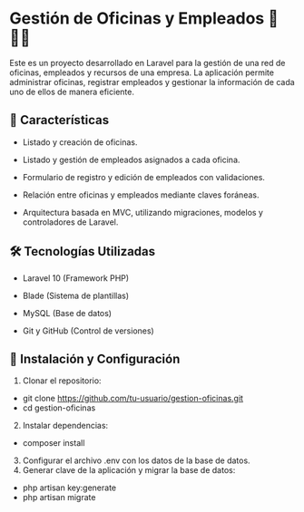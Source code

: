 # Gestión de Oficinas y Empleados 🏢👨‍💼
Este es un proyecto desarrollado en Laravel para la gestión de una red de oficinas, empleados y recursos de una empresa. La aplicación permite administrar oficinas, registrar empleados y gestionar la información de cada uno de ellos de manera eficiente.

## 🚀 Características
- Listado y creación de oficinas.

- Listado y gestión de empleados asignados a cada oficina.

- Formulario de registro y edición de empleados con validaciones.

- Relación entre oficinas y empleados mediante claves foráneas.

- Arquitectura basada en MVC, utilizando migraciones, modelos y controladores de Laravel.

## 🛠 Tecnologías Utilizadas
- Laravel 10 (Framework PHP)

- Blade (Sistema de plantillas)

- MySQL (Base de datos)

- Git y GitHub (Control de versiones)

## 📌 Instalación y Configuración

1. Clonar el repositorio:
- git clone https://github.com/tu-usuario/gestion-oficinas.git
- cd gestion-oficinas

2.  Instalar dependencias:
- composer install

3. Configurar el archivo .env con los datos de la base de datos.
4. Generar clave de la aplicación y migrar la base de datos: 
- php artisan key:generate 
- php artisan migrate